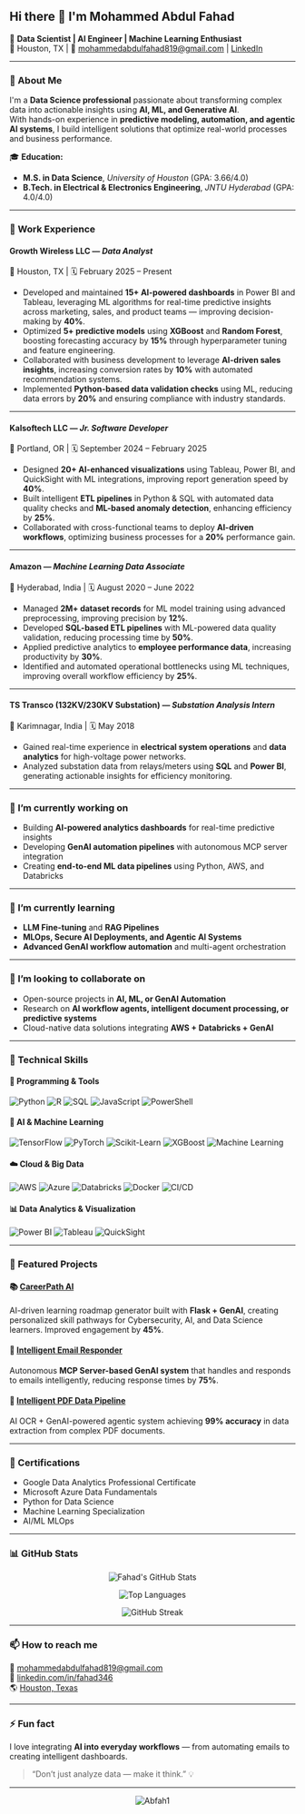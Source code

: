 ## Hi there 👋 I'm Mohammed Abdul Fahad  

🎯 **Data Scientist | AI Engineer | Machine Learning Enthusiast**  
📍 Houston, TX | 💌 [mohammedabdulfahad819@gmail.com](mailto:mohammedabdulfahad819@gmail.com) | [LinkedIn](https://linkedin.com/in/fahad346)

---

### 🚀 About Me  
I'm a **Data Science professional** passionate about transforming complex data into actionable insights using **AI, ML, and Generative AI**.  
With hands-on experience in **predictive modeling, automation, and agentic AI systems**, I build intelligent solutions that optimize real-world processes and business performance.  

🎓 **Education:**  
- **M.S. in Data Science**, *University of Houston* (GPA: 3.66/4.0)  
- **B.Tech. in Electrical & Electronics Engineering**, *JNTU Hyderabad* (GPA: 4.0/4.0)  

---

### 💼 Work Experience  

#### **Growth Wireless LLC** — *Data Analyst*  
📍 Houston, TX | 🗓️ February 2025 – Present  
- Developed and maintained **15+ AI-powered dashboards** in Power BI and Tableau, leveraging ML algorithms for real-time predictive insights across marketing, sales, and product teams — improving decision-making by **40%**.  
- Optimized **5+ predictive models** using **XGBoost** and **Random Forest**, boosting forecasting accuracy by **15%** through hyperparameter tuning and feature engineering.  
- Collaborated with business development to leverage **AI-driven sales insights**, increasing conversion rates by **10%** with automated recommendation systems.  
- Implemented **Python-based data validation checks** using ML, reducing data errors by **20%** and ensuring compliance with industry standards.  

---

#### **Kalsoftech LLC** — *Jr. Software Developer*  
📍 Portland, OR | 🗓️ September 2024 – February 2025  
- Designed **20+ AI-enhanced visualizations** using Tableau, Power BI, and QuickSight with ML integrations, improving report generation speed by **40%**.  
- Built intelligent **ETL pipelines** in Python & SQL with automated data quality checks and **ML-based anomaly detection**, enhancing efficiency by **25%**.  
- Collaborated with cross-functional teams to deploy **AI-driven workflows**, optimizing business processes for a **20%** performance gain.  

---

#### **Amazon** — *Machine Learning Data Associate*  
📍 Hyderabad, India | 🗓️ August 2020 – June 2022  
- Managed **2M+ dataset records** for ML model training using advanced preprocessing, improving precision by **12%**.  
- Developed **SQL-based ETL pipelines** with ML-powered data quality validation, reducing processing time by **50%**.  
- Applied predictive analytics to **employee performance data**, increasing productivity by **30%**.  
- Identified and automated operational bottlenecks using ML techniques, improving overall workflow efficiency by **25%**.  

---

#### **TS Transco (132KV/230KV Substation)** — *Substation Analysis Intern*  
📍 Karimnagar, India | 🗓️ May 2018  
- Gained real-time experience in **electrical system operations** and **data analytics** for high-voltage power networks.  
- Analyzed substation data from relays/meters using **SQL** and **Power BI**, generating actionable insights for efficiency monitoring.  

---

### 🔭 I’m currently working on  
- Building **AI-powered analytics dashboards** for real-time predictive insights  
- Developing **GenAI automation pipelines** with autonomous MCP server integration  
- Creating **end-to-end ML data pipelines** using Python, AWS, and Databricks  

---

### 🌱 I’m currently learning  
- **LLM Fine-tuning** and **RAG Pipelines**  
- **MLOps, Secure AI Deployments, and Agentic AI Systems**  
- **Advanced GenAI workflow automation** and multi-agent orchestration  

---

### 👯 I’m looking to collaborate on  
- Open-source projects in **AI, ML, or GenAI Automation**  
- Research on **AI workflow agents, intelligent document processing, or predictive systems**  
- Cloud-native data solutions integrating **AWS + Databricks + GenAI**

---

### 🧠 Technical Skills  

#### 🐍 Programming & Tools  
![Python](https://img.shields.io/badge/Python-3776AB?style=for-the-badge&logo=python&logoColor=white)
![R](https://img.shields.io/badge/R-276DC3?style=for-the-badge&logo=r&logoColor=white)
![SQL](https://img.shields.io/badge/SQL-003B57?style=for-the-badge&logo=postgresql&logoColor=white)
![JavaScript](https://img.shields.io/badge/JavaScript-F7DF1E?style=for-the-badge&logo=javascript&logoColor=black)
![PowerShell](https://img.shields.io/badge/PowerShell-5391FE?style=for-the-badge&logo=powershell&logoColor=white)

#### 🤖 AI & Machine Learning  
![TensorFlow](https://img.shields.io/badge/TensorFlow-FF6F00?style=for-the-badge&logo=tensorflow&logoColor=white)
![PyTorch](https://img.shields.io/badge/PyTorch-EE4C2C?style=for-the-badge&logo=pytorch&logoColor=white)
![Scikit-Learn](https://img.shields.io/badge/ScikitLearn-F7931E?style=for-the-badge&logo=scikitlearn&logoColor=white)
![XGBoost](https://img.shields.io/badge/XGBoost-EC5B24?style=for-the-badge&logo=xgboost&logoColor=white)
![Machine Learning](https://img.shields.io/badge/Machine%20Learning-21759B?style=for-the-badge&logo=artstation&logoColor=white)

#### ☁️ Cloud & Big Data  
![AWS](https://img.shields.io/badge/AWS-FF9900?style=for-the-badge&logo=amazonaws&logoColor=white)
![Azure](https://img.shields.io/badge/Azure-0078D4?style=for-the-badge&logo=microsoftazure&logoColor=white)
![Databricks](https://img.shields.io/badge/Databricks-FF3621?style=for-the-badge&logo=databricks&logoColor=white)
![Docker](https://img.shields.io/badge/Docker-2496ED?style=for-the-badge&logo=docker&logoColor=white)
![CI/CD](https://img.shields.io/badge/CI%2FCD-000000?style=for-the-badge&logo=githubactions&logoColor=white)

#### 📊 Data Analytics & Visualization  
![Power BI](https://img.shields.io/badge/Power%20BI-F2C811?style=for-the-badge&logo=powerbi&logoColor=black)
![Tableau](https://img.shields.io/badge/Tableau-E97627?style=for-the-badge&logo=tableau&logoColor=white)
![QuickSight](https://img.shields.io/badge/Amazon%20QuickSight-232F3E?style=for-the-badge&logo=amazon&logoColor=white)

---

### 🧩 Featured Projects  
#### 📚 [CareerPath AI](#)
AI-driven learning roadmap generator built with **Flask + GenAI**, creating personalized skill pathways for Cybersecurity, AI, and Data Science learners. Improved engagement by **45%**.  

#### 🧠 [Intelligent Email Responder](#)
Autonomous **MCP Server-based GenAI system** that handles and responds to emails intelligently, reducing response times by **75%**.  

#### 📄 [Intelligent PDF Data Pipeline](#)
AI OCR + GenAI-powered agentic system achieving **99% accuracy** in data extraction from complex PDF documents.  

---

### 🧾 Certifications  
- Google Data Analytics Professional Certificate  
- Microsoft Azure Data Fundamentals  
- Python for Data Science  
- Machine Learning Specialization  
- AI/ML MLOps  

---

### 📊 GitHub Stats  

<div align="center">
  
![Fahad's GitHub Stats](https://github-readme-stats.vercel.app/api?username=Abfah1&show_icons=true&theme=tokyonight&hide_border=false&count_private=true)
  
![Top Languages](https://github-readme-stats.vercel.app/api/top-langs/?username=Abfah1&layout=compact&theme=tokyonight&hide_border=false)
  
![GitHub Streak](https://github-readme-streak-stats.herokuapp.com/?user=Abfah1&theme=tokyonight&hide_border=false)
  
</div>

---

### 📫 How to reach me  
📧 [mohammedabdulfahad819@gmail.com](mailto:mohammedabdulfahad819@gmail.com)  
💼 [linkedin.com/in/fahad346](https://linkedin.com/in/fahad346)  
🌎 [Houston, Texas](https://www.google.com/maps/place/Houston,+TX)

---

### ⚡ Fun fact  
I love integrating **AI into everyday workflows** — from automating emails to creating intelligent dashboards.  
> “Don’t just analyze data — make it think.” 💡  

---

<p align="center">
  <img src="https://komarev.com/ghpvc/?username=Abfah1&label=Profile%20views&color=blueviolet&style=flat" alt="Abfah1" />
</p>
